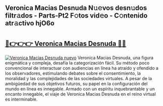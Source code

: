 ## Veronica Macias Desnuda N𝚞𝚎vos desn𝚞dos filtr𝚊dos - Parts-Pt2 F𝚘tos vid𝚎o - C𝚘ntenido atr𝚊ctivo hjO6o

# <h2><a href="http://mb42cbe.tromn.icu/?c=Veronica+Macias+Desnuda">🔗👉👉👉 Veronica Macias Desnuda 🔗🔗</a></h2>

[![Veronica Macias Desnuda nuevo](https://i.imgur.com/pEAQMta.gif)](http://mb42cbe.tromn.icu/?c=Veronica+Macias+Desnuda)
Veronica Macias Desnuda, una figura enigmática y compleja, desafía la categorización fácil. Su método poco convencional de interactuar con audiencias en línea ha atraído y ofendido a los observadores, estimulando debates sobre el consentimiento, la moralidad y las complejidades de las sociedades virtuales. A pesar de la ambigüedad de sus objetivos futuros, su papel en la configuración del mundo en línea es innegable. Armado con un espíritu inquebrantable y un encanto innegable, el viaje de Veronica Macias Desnuda en el reino virtual es interminable.
